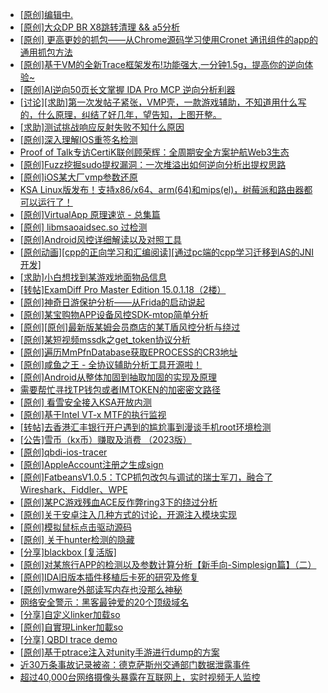 + [[原创]编辑中.](https://bbs.kanxue.com/thread-287213.htm)
+ [[原创]大众DP BR X8跳转清理 && a5分析](https://bbs.kanxue.com/thread-285143.htm)
+ [[原创] 更高更妙的抓包——从Chrome源码学习使用Cronet 通讯组件的app的通用抓包方法](https://bbs.kanxue.com/thread-277996.htm)
+ [[原创]基于VM的全新Trace框架发布!功能强大,一分钟1.5g，提高你的逆向体验~](https://bbs.kanxue.com/thread-285471.htm)
+ [[原创]AI逆向50页长文掌握 IDA Pro MCP 逆向分析利器](https://bbs.kanxue.com/thread-286813.htm)
+ [[讨论][求助]第一次发帖子紧张，VMP壳，一款游戏辅助，不知道用什么写的，什么原理，纠结了好几年，望告知，上图开整。](https://bbs.kanxue.com/thread-279129.htm)
+ [[求助]测试挑战响应反射失败不知什么原因](https://bbs.kanxue.com/thread-287212.htm)
+ [[原创]深入理解IOS重签名检测](https://bbs.kanxue.com/thread-287185.htm)
+ [Proof of Talk专访CertiK联创顾荣辉：全周期安全方案护航Web3生态](https://bbs.kanxue.com/thread-287211.htm)
+ [[原创]Fuzz挖掘sudo提权漏洞：一次堆溢出如何逆向分析出提权思路](https://bbs.kanxue.com/thread-286757.htm)
+ [[原创]iOS某大厂vmp参数还原](https://bbs.kanxue.com/thread-287163.htm)
+ [KSA Linux版发布！支持x86/x64、arm(64)和mips(el)，树莓派和路由器都可以运行了！](https://bbs.kanxue.com/thread-252417.htm)
+ [[原创]VirtualApp 原理速览 - 总集篇](https://bbs.kanxue.com/thread-286728.htm)
+ [[原创] libmsaoaidsec.so 过检测](https://bbs.kanxue.com/thread-287058.htm)
+ [[原创]Android风控详细解读以及对照工具](https://bbs.kanxue.com/thread-286120.htm)
+ [[原创动画][cpp的正向学习和汇编阅读][通过pc端的cpp学习迁移到AS的JNI开发]](https://bbs.kanxue.com/thread-287213.htm)
+ [[求助]小白想找到某游戏地面物品信息](https://bbs.kanxue.com/thread-286974.htm)
+ [[转帖]ExamDiff Pro Master Edition 15.0.1.18（2楼）](https://bbs.kanxue.com/thread-282980.htm)
+ [[原创]神奇日游保护分析——从Frida的启动说起](https://bbs.kanxue.com/thread-287182.htm)
+ [[原创]某宝购物APP设备风控SDK-mtop简单分析](https://bbs.kanxue.com/thread-284241.htm)
+ [[原创][原创]最新版某姆会员商店的某T盾风控分析与绕过](https://bbs.kanxue.com/thread-286243.htm)
+ [[原创]某短视频mssdk之get_token协议分析](https://bbs.kanxue.com/thread-287008.htm)
+ [[原创]遍历MmPfnDatabase获取EPROCESS的CR3地址](https://bbs.kanxue.com/thread-286598.htm)
+ [[原创]咸鱼之王 - 全协议辅助分析工具开源啦！](https://bbs.kanxue.com/thread-286907.htm)
+ [[原创]Android从整体加固到抽取加固的实现及原理](https://bbs.kanxue.com/thread-286929.htm)
+ [需要帮忙寻找TP钱包或者IMTOKEN的加密密文路径](https://bbs.kanxue.com/thread-287215.htm)
+ [[原创] 看雪安全接入KSA开放内测](https://bbs.kanxue.com/thread-251837.htm)
+ [[原创]基于Intel VT-x MTF的执行监视](https://bbs.kanxue.com/thread-287146.htm)
+ [[转帖]去香港汇丰银行开户遇到的尴尬事到漫谈手机root环境检测](https://bbs.kanxue.com/thread-285754.htm)
+ [[公告]雪币（kx币）赚取及消费 （2023版）](https://bbs.kanxue.com/thread-247709.htm)
+ [[原创]qbdi-ios-tracer](https://bbs.kanxue.com/thread-287137.htm)
+ [[原创]AppleAccount注册之生成sign](https://bbs.kanxue.com/thread-285959.htm)
+ [[原创]FatbeansV1.0.5：TCP抓包改包与调试的瑞士军刀，融合了Wireshark、Fiddler、WPE](https://bbs.kanxue.com/thread-284571.htm)
+ [[原创]某PC游戏残血ACE反作弊ring3下的绕过分析](https://bbs.kanxue.com/thread-284667.htm)
+ [[原创]关于安卓注入几种方式的讨论，开源注入模块实现](https://bbs.kanxue.com/thread-283790.htm)
+ [[原创]模拟鼠标点击驱动源码](https://bbs.kanxue.com/thread-286960.htm)
+ [[原创] 关于hunter检测的隐藏](https://bbs.kanxue.com/thread-286674.htm)
+ [[分享]blackbox [复活版]](https://bbs.kanxue.com/thread-286308.htm)
+ [[原创]对某旅行APP的检测以及参数计算分析【新手向-Simplesign篇】（二）](https://bbs.kanxue.com/thread-280501.htm)
+ [[原创]IDA旧版本插件移植后卡死的研究及修复](https://bbs.kanxue.com/thread-287110.htm)
+ [[原创]vmware外部读写内存也没那么神秘](https://bbs.kanxue.com/thread-284956.htm)
+ [网络安全警示：黑客最钟爱的20个顶级域名](https://bbs.kanxue.com/thread-287218.htm)
+ [[分享]自定义linker加载so](https://bbs.kanxue.com/thread-287217.htm)
+ [[原创]自實現Linker加載so](https://bbs.kanxue.com/thread-282316.htm)
+ [[分享] QBDI trace demo](https://bbs.kanxue.com/thread-285857.htm)
+ [[原创]基于ptrace注入对unity手游进行dump的方案](https://bbs.kanxue.com/thread-286222.htm)
+ [近30万条事故记录被盗：德克萨斯州交通部门数据泄露事件](https://bbs.kanxue.com/thread-287222.htm)
+ [超过40,000台网络摄像头暴露在互联网上，实时视频无人监控](https://bbs.kanxue.com/thread-287220.htm)
